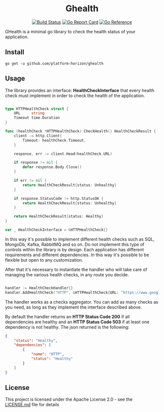 <div align="center">

# Ghealth

[![Build Status](https://github.com/platform-horizon/ghealth/workflows/build/badge.svg)](https://github.com/platform-horizon/ghealth/actions)
[![Go Report Card](https://goreportcard.com/badge/github.com/platform-horizon/ghealth)](https://goreportcard.com/report/github.com/platform-horizon/ghealth)
[![Go Reference](https://pkg.go.dev/badge/github.com/platform-horizon/ghealth.svg)](https://pkg.go.dev/github.com/platform-horizon/ghealth)

</div>

GHealth is a minimal go library to check the health status of your application.

## Install

```ssh
go get -u github.com/platform-horizon/ghealth
```

## Usage

The library provides an interface: **HealthCheckInterface** that every health check must implement in order to check the health of the application.

```go

type HTTPHealthCheck struct {
	URL     string
	Timeout time.Duration
}

func (healthCheck *HTTPHealthCheck) CheckHealth() HealthCheckResult {
	client := http.Client{
		Timeout: healthCheck.Timeout,
	}

	response, err := client.Head(healthCheck.URL)

	if response != nil {
		defer response.Body.Close()
	}

	if err != nil {
		return HealthCheckResult{status: Unhealthy}
	}

	if response.StatusCode != http.StatusOK {
		return HealthCheckResult{status: Unhealthy}
	}

	return HealthCheckResult{status: Healthy}
}

var _ HealthCheckInterface = &HTTPHealthCheck{}

```

In this way it's possible to implement different health checks such as SQL, MongoDb, Kafka, RabbitMQ and so on. Do not implement this type of controls within the library is by design. Each application has different requirements and different dependencies. In this way it's possible to be flexible but open to any customization.

After that it's necessary to instantiate the handler who will take care of managing the various health checks, in any route you decide.

```go

handler := HealthCheckHandler{}
handler.AddHealthCheck("HTTP", &HTTPHealthCheck{URL: "https://www.google.com/", Timeout: 5 * time.Second})

```

The handler works as a checks aggregator. You can add as many checks as you need, as long as they implement the interface described above.

By default the handler returns an **HTTP Status Code 200** if all dependencies are healthy and an **HTTP Status Code 503** if at least one dependency is not healthy.
The json returned is the following:

```json
{
    "status": "Healthy",
    "dependencies": [
        {
            "name": "HTTP",
            "status": "Healthy"
        }
    ]
}
```


## License

This project is licensed under the Apache License 2.0 - see the [LICENSE.md](LICENSE.md)
file for details
